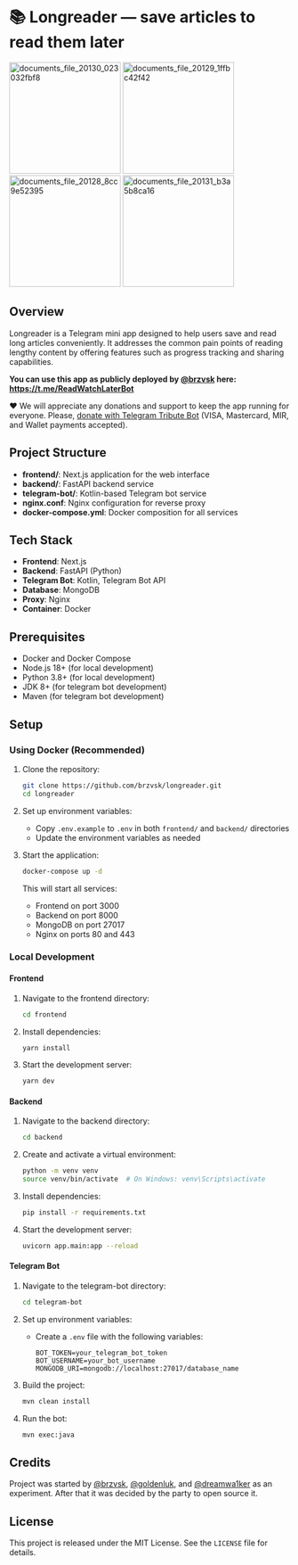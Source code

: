 # 📚 Longreader — save articles to read them later

<img width="200" alt="documents_file_20130_023032fbf8" src="https://github.com/user-attachments/assets/6219f69e-516e-4b9c-ac7b-64be39c6bd56" />
<img width="200" alt="documents_file_20129_1ffbc42f42" src="https://github.com/user-attachments/assets/a3637daa-db8b-4115-bc0d-324d68974b0f" />
<img width="200" alt="documents_file_20128_8cc9e52395" src="https://github.com/user-attachments/assets/cd0162a5-f902-4750-8462-32c25b848d66" />
<img width="200" alt="documents_file_20131_b3a5b8ca16" src="https://github.com/user-attachments/assets/8c0c24e9-bfce-4862-be66-33b7e67dcaef" />

## Overview

Longreader is a Telegram mini app designed to help users save and read long articles conveniently. It addresses the common pain points of reading lengthy content by offering features such as progress tracking and sharing capabilities.

**You can use this app as publicly deployed by [@brzvsk](https://github.com/brzvsk) here: https://t.me/ReadWatchLaterBot**

❤️ We will appreciate any donations and support to keep the app running for everyone. Please, [donate with Telegram Tribute Bot](https://t.me/tribute/app?startapp=dvF1) (VISA, Mastercard, MIR, and Wallet payments accepted).

## Project Structure

- **frontend/**: Next.js application for the web interface
- **backend/**: FastAPI backend service
- **telegram-bot/**: Kotlin-based Telegram bot service
- **nginx.conf**: Nginx configuration for reverse proxy
- **docker-compose.yml**: Docker composition for all services

## Tech Stack

- **Frontend**: Next.js
- **Backend**: FastAPI (Python)
- **Telegram Bot**: Kotlin, Telegram Bot API
- **Database**: MongoDB
- **Proxy**: Nginx
- **Container**: Docker

## Prerequisites

- Docker and Docker Compose
- Node.js 18+ (for local development)
- Python 3.8+ (for local development)
- JDK 8+ (for telegram bot development)
- Maven (for telegram bot development)

## Setup

### Using Docker (Recommended)

1. Clone the repository:
   ```bash
   git clone https://github.com/brzvsk/longreader.git
   cd longreader
   ```

2. Set up environment variables:
   - Copy `.env.example` to `.env` in both `frontend/` and `backend/` directories
   - Update the environment variables as needed

3. Start the application:
   ```bash
   docker-compose up -d
   ```

   This will start all services:
   - Frontend on port 3000
   - Backend on port 8000
   - MongoDB on port 27017
   - Nginx on ports 80 and 443

### Local Development

#### Frontend

1. Navigate to the frontend directory:
   ```bash
   cd frontend
   ```

2. Install dependencies:
   ```bash
   yarn install
   ```

3. Start the development server:
   ```bash
   yarn dev
   ```

#### Backend

1. Navigate to the backend directory:
   ```bash
   cd backend
   ```

2. Create and activate a virtual environment:
   ```bash
   python -m venv venv
   source venv/bin/activate  # On Windows: venv\Scripts\activate
   ```

3. Install dependencies:
   ```bash
   pip install -r requirements.txt
   ```

4. Start the development server:
   ```bash
   uvicorn app.main:app --reload
   ```

#### Telegram Bot

1. Navigate to the telegram-bot directory:
   ```bash
   cd telegram-bot
   ```

2. Set up environment variables:
   - Create a `.env` file with the following variables:
     ```
     BOT_TOKEN=your_telegram_bot_token
     BOT_USERNAME=your_bot_username
     MONGODB_URI=mongodb://localhost:27017/database_name
     ```

3. Build the project:
   ```bash
   mvn clean install
   ```

4. Run the bot:
   ```bash
   mvn exec:java
   ```

## Credits

Project was started by [@brzvsk](https://github.com/brzvsk), [@goldenluk](https://github.com/goldenluk), and [@dreamwa1ker](https://github.com/dreamwa1ker) as an experiment. After that it was decided by the party to open source it.

## License

This project is released under the MIT License. See the `LICENSE` file for details.
